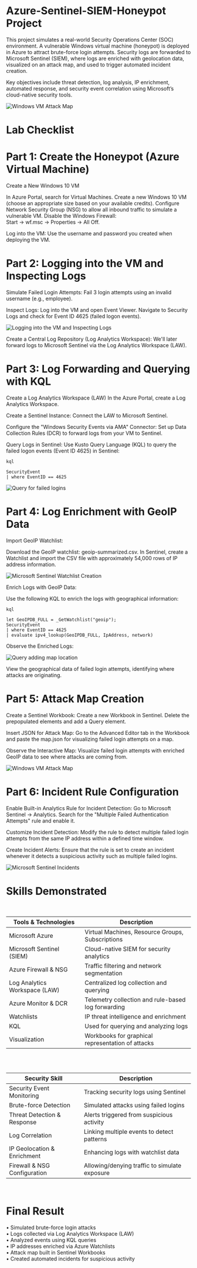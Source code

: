 # Azure-Sentinel-SIEM-Honeypot Project
This project simulates a real-world Security Operations Center (SOC) environment. A vulnerable Windows virtual machine (honeypot) is deployed in Azure to attract brute-force login attempts. Security logs are forwarded to Microsoft Sentinel (SIEM), where logs are enriched with geolocation data, visualized on an attack map, and used to trigger automated incident creation.
<br>

Key objectives include threat detection, log analysis, IP enrichment, automated response, and security event correlation using Microsoft’s cloud-native security tools.
<br>

![Windows VM Attack Map](project-screenshots/Windows%20VM%20Attack%20Map.PNG)

# Lab Checklist

# Part 1: Create the Honeypot (Azure Virtual Machine)
Create a New Windows 10 VM

In Azure Portal, search for Virtual Machines.
Create a new Windows 10 VM (choose an appropriate size based on your available credits).
Configure Network Security Group (NSG) to allow all inbound traffic to simulate a vulnerable VM.
Disable the Windows Firewall: 
<br>
Start -> wf.msc -> Properties -> All Off.

Log into the VM:
Use the username and password you created when deploying the VM.

# Part 2: Logging into the VM and Inspecting Logs
Simulate Failed Login Attempts:
Fail 3 login attempts using an invalid username (e.g., employee).

Inspect Logs:
Log into the VM and open Event Viewer.
Navigate to Security Logs and check for Event ID 4625 (failed logon events).

![Logging into the VM and Inspecting Logs](project-screenshots/Logging%20into%20the%20VM%20and%20Inspecting%20Logs.PNG)

Create a Central Log Repository (Log Analytics Workspace):
We'll later forward logs to Microsoft Sentinel via the Log Analytics Workspace (LAW).

# Part 3: Log Forwarding and Querying with KQL
Create a Log Analytics Workspace (LAW)
In the Azure Portal, create a Log Analytics Workspace.

Create a Sentinel Instance:
Connect the LAW to Microsoft Sentinel.

Configure the "Windows Security Events via AMA" Connector:
Set up Data Collection Rules (DCR) to forward logs from your VM to Sentinel.

Query Logs in Sentinel:
Use Kusto Query Language (KQL) to query the failed logon events (Event ID 4625) in Sentinel:
```spl
kql

SecurityEvent
| where EventID == 4625
```

![Query for failed logins](project-screenshots/Query%20for%20failed%20logins.PNG)


# Part 4: Log Enrichment with GeoIP Data
Import GeoIP Watchlist:

Download the GeoIP watchlist: geoip-summarized.csv.
In Sentinel, create a Watchlist and import the CSV file with approximately 54,000 rows of IP address information.

![Microsoft Sentinel Watchlist Creation](project-screenshots/Microsoft%20Sentinel%20Watchlist%20Creation.PNG)

Enrich Logs with GeoIP Data:

Use the following KQL to enrich the logs with geographical information:
```spl
kql

let GeoIPDB_FULL = _GetWatchlist("geoip");
SecurityEvent
| where EventID == 4625
| evaluate ipv4_lookup(GeoIPDB_FULL, IpAddress, network)
```

Observe the Enriched Logs:

![Query adding map location](project-screenshots/Query%20adding%20map%20location.PNG)

View the geographical data of failed login attempts, identifying where attacks are originating.

# Part 5: Attack Map Creation
Create a Sentinel Workbook:
Create a new Workbook in Sentinel.
Delete the prepopulated elements and add a Query element.

Insert JSON for Attack Map:
Go to the Advanced Editor tab in the Workbook and paste the map.json for visualizing failed login attempts on a map.

Observe the Interactive Map:
Visualize failed login attempts with enriched GeoIP data to see where attacks are coming from.

![Windows VM Attack Map](project-screenshots/Windows%20VM%20Attack%20Map.PNG)

# Part 6: Incident Rule Configuration
Enable Built-in Analytics Rule for Incident Detection:
Go to Microsoft Sentinel → Analytics.
Search for the "Multiple Failed Authentication Attempts" rule and enable it.

Customize Incident Detection:
Modify the rule to detect multiple failed login attempts from the same IP address within a defined time window.

Create Incident Alerts:
Ensure that the rule is set to create an incident whenever it detects a suspicious activity such as multiple failed logins.

![Microsoft Sentinel Incidents](project-screenshots/Microsoft%20Sentinel%20Incidents.PNG)


# Skills Demonstrated

<br>

| Tools & Technologies          | Description                                        |
| ----------------------------- | -------------------------------------------------- |
| Microsoft Azure               | Virtual Machines, Resource Groups, Subscriptions   |
| Microsoft Sentinel (SIEM)     | Cloud-native SIEM for security analytics           |
| Azure Firewall & NSG          | Traffic filtering and network segmentation         |
| Log Analytics Workspace (LAW) | Centralized log collection and querying            |
| Azure Monitor & DCR           | Telemetry collection and rule-based log forwarding |
| Watchlists                    | IP threat intelligence and enrichment              |
| KQL                           | Used for querying and analyzing logs               |
| Visualization                 | Workbooks for graphical representation of attacks  |


<br>
<br>


| Security Skill               | Description                                   |
| ---------------------------- | --------------------------------------------- |
| Security Event Monitoring    | Tracking security logs using Sentinel         |
| Brute-force Detection        | Simulated attacks using failed logins         |
| Threat Detection & Response  | Alerts triggered from suspicious activity     |
| Log Correlation              | Linking multiple events to detect patterns    |
| IP Geolocation & Enrichment  | Enhancing logs with watchlist data            |
| Firewall & NSG Configuration | Allowing/denying traffic to simulate exposure |
        
<br>


# Final Result

• Simulated brute-force login attacks
<br>
• Logs collected via Log Analytics Workspace (LAW)
<br>
• Analyzed events using KQL queries
<br>
• IP addresses enriched via Azure Watchlists
<br>
• Attack map built in Sentinel Workbooks
<br>
• Created automated incidents for suspicious activity


